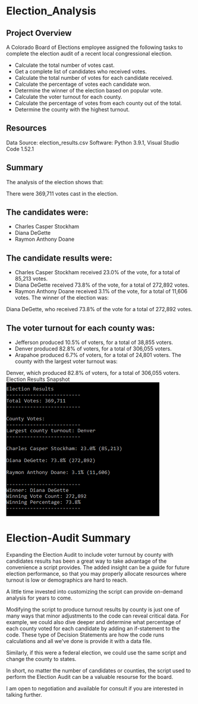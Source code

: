 # Election_Analysis
## Project Overview
A Colorado Board of Elections employee assigned the following tasks to complete the election audit of a recent local congressional election.

* Calculate the total number of votes cast.
* Get a complete list of candidates who received votes.
* Calculate the total number of votes for each candidate received.
* Calculate the percentage of votes each candidate won.
* Determine the winner of the election based on popular vote.
* Calculate the voter turnout for each county.
* Calculate the percentage of votes from each county out of the total.
* Determine the county with the highest turnout.
## Resources
Data Source: election_results.csv
Software: Python 3.9.1, Visual Studio Code 1.52.1
## Summary
The analysis of the election shows that:

There were 369,711 votes cast in the election.

## The candidates were:

* Charles Casper Stockham
* Diana DeGette
* Raymon Anthony Doane

## The candidate results were:

* Charles Casper Stockham received 23.0% of the vote, for a total of 85,213 votes.
* Diana DeGette received 73.8% of the vote, for a total of 272,892 votes.
* Raymon Anthony Doane received 3.1% of the vote, for a total of 11,606 votes.
The winner of the election was:

Diana DeGette, who received 73.8% of the vote for a total of 272,892 votes.
## The voter turnout for each county was:

* Jefferson produced 10.5% of voters, for a total of 38,855 voters.
* Denver produced 82.8% of voters, for a total of 306,055 voters.
* Arapahoe produced 6.7% of voters, for a total of 24,801 voters.
The county with the largest voter turnout was:

Denver, which produced 82.8% of voters, for a total of 306,055 voters.
Election Results Snapshot
![alt text](https://github.com/tarini-mi7/Election_Analysis/blob/main/resources/ouput.png)

# Election-Audit Summary
Expanding the Election Audit to include voter turnout by county with candidates results has been a great way to take advantage of the convenience a script provides. The added insight can be a guide for future election performance, so that you may properly allocate resources where turnout is low or demographics are hard to reach.

A little time invested into customizing the script can provide on-demand analysis for years to come.

Modifying the script to produce turnout results by county is just one of many ways that minor adjustments to the code can reveal critical data. For example, we could also dive deeper and determine what percentage of each county voted for each candidate by adding an if-statement to the code. These type of Decision Statements are how the code runs calculations and all we've done is provide it with a data file.

Similarly, if this were a federal election, we could use the same script and change the county to states.

In short, no matter the number of candidates or counties, the script used to perform the Election Audit can be a valuable resourse for the board.

I am open to negotiation and available for consult if you are interested in talking further.
